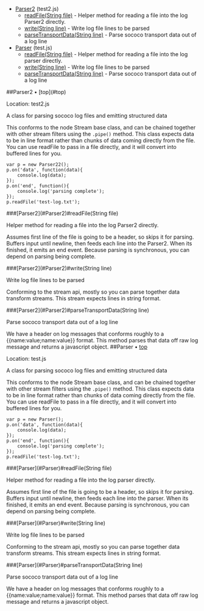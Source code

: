 * [Parser2](#Parser2) (test2.js)
    * [readFile(String file)](#Parser2-readFile) - Helper method for reading a file into the log Parser2 directly. 
    * [write(String line)](#Parser2-write) - Write log file lines to be parsed
    * [parseTransportData(String line)](#Parser2-parseTransportData) - Parse sococo transport data out of a log line
* [Parser](#Parser) (test.js)
    * [readFile(String file)](#Parser-readFile) - Helper method for reading a file into the log parser directly. 
    * [write(String line)](#Parser-write) - Write log file lines to be parsed
    * [parseTransportData(String line)](#Parser-parseTransportData) - Parse sococo transport data out of a log line


<a name="Parser2" />
##Parser2 &bull; [top](#top)

Location: test2.js

A class for parsing sococo log files and emitting structured data

This conforms to the node Stream base class, and can be chained together with other stream filters
using the `.pipe()` method. This class expects data to be in line format rather than chunks of
data coming directly from the file. You can use readFile to pass in a file directly, and it will
convert into buffered lines for you.
    
    var p = new Parser22();
    p.on('data', function(data){
        console.log(data);
    });
    p.on('end', function(){
        console.log('parsing complete');
    });
    p.readFile('test-log.txt');



<a name="Parser2-readFile">
###[Parser2](#Parser2)#readFile(String file)

Helper method for reading a file into the log Parser2 directly. 

Assumes first line of the file is going to be a header, so skips it for parsing. Buffers input 
until newline, then feeds each line into the Parser2. When its finished, it emits an end event. 
Because parsing is synchronous, you can depend on parsing being complete.


<a name="Parser2-write">
###[Parser2](#Parser2)#write(String line)

Write log file lines to be parsed

Conforming to the stream api, mostly so you can parse together data transform streams. This stream
expects lines in string format.


<a name="Parser2-parseTransportData">
###[Parser2](#Parser2)#parseTransportData(String line)

Parse sococo transport data out of a log line

We have a header on log messages that conforms roughly to a {{name:value;name:value}} format. This
method parses that data off raw log message and returns a javascript object.
<a name="Parser" />
##Parser &bull; [top](#top)

Location: test.js

A class for parsing sococo log files and emitting structured data

This conforms to the node Stream base class, and can be chained together with other stream filters
using the `.pipe()` method. This class expects data to be in line format rather than chunks of
data coming directly from the file. You can use readFile to pass in a file directly, and it will
convert into buffered lines for you.
    
    var p = new Parser();
    p.on('data', function(data){
        console.log(data);
    });
    p.on('end', function(){
        console.log('parsing complete');
    });
    p.readFile('test-log.txt');



<a name="Parser-readFile">
###[Parser](#Parser)#readFile(String file)

Helper method for reading a file into the log parser directly. 

Assumes first line of the file is going to be a header, so skips it for parsing. Buffers input 
until newline, then feeds each line into the parser. When its finished, it emits an end event. 
Because parsing is synchronous, you can depend on parsing being complete.


<a name="Parser-write">
###[Parser](#Parser)#write(String line)

Write log file lines to be parsed

Conforming to the stream api, mostly so you can parse together data transform streams. This stream
expects lines in string format.


<a name="Parser-parseTransportData">
###[Parser](#Parser)#parseTransportData(String line)

Parse sococo transport data out of a log line

We have a header on log messages that conforms roughly to a {{name:value;name:value}} format. This
method parses that data off raw log message and returns a javascript object.
